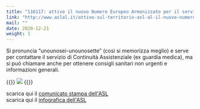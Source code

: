 ```yaml
---
title: "116117: attivo il nuovo Numero Europeo Armonizzato per il servizio di Continuità Assistenziale (ex guardia medica)"
link: "http://www.aslal.it/attivo-sul-territorio-asl-al-il-nuovo-numero-116117"
mail: ""
date: 2020-12-21
weight: 1
---
```

Si pronuncia “unounosei-unounosette” (così si memorizza meglio) e serve per contattare il servizio di Continuità Assistenziale (ex guardia medica), ma si può chiamare anche per ottenere consigli sanitari non urgenti e informazioni generali.

{{<rawhtml>}}
<img src="/images/foto/116117_ex guardia medica.png" class="img-fluid">
{{</rawhtml>}}

scarica qui il [comunicato stampa dell'ASL](/documents/116117-nuovo-numero-europeo-armonizzato.pdf)  
scarica qui il [infografica dell'ASL](/documents/Campagna_116117.pdf)

